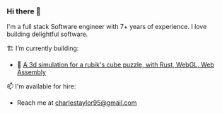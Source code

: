 ### Hi there 👋

I'm a full stack Software engineer with 7+ years of experience. I love building delightful software.
 
 🏗️ I’m currently building:
  - 🧩 [A 3d simulation for a rubik's cube puzzle, with Rust, WebGL, Web Assembly][webgl]
    
 📫 I'm available for hire:
  - Reach me at charlestaylor95@gmail.com

[webgl]:  https://github.com/charlestaylor7/webgl
[rss-reader]:  https://github.com/charlestaylor7/rss-reader

